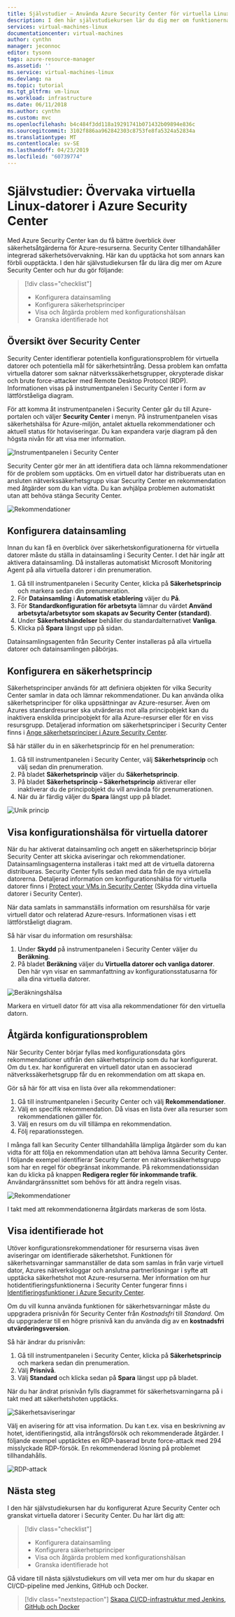 ```yaml
---
title: Självstudier – Använda Azure Security Center för virtuella Linux-datorer i Azure | Microsoft Docs
description: I den här självstudiekursen lär du dig mer om funktionerna i Azure Security Center, som hjälper dig att skydda dina virtuella Linux-datorer i Azure.
services: virtual-machines-linux
documentationcenter: virtual-machines
author: cynthn
manager: jeconnoc
editor: tysonn
tags: azure-resource-manager
ms.assetid: ''
ms.service: virtual-machines-linux
ms.devlang: na
ms.topic: tutorial
ms.tgt_pltfrm: vm-linux
ms.workload: infrastructure
ms.date: 06/11/2018
ms.author: cynthn
ms.custom: mvc
ms.openlocfilehash: b4c484f3dd118a19291741b071432b09894e836c
ms.sourcegitcommit: 3102f886aa962842303c8753fe8fa5324a52834a
ms.translationtype: MT
ms.contentlocale: sv-SE
ms.lasthandoff: 04/23/2019
ms.locfileid: "60739774"
---
```

# <a name="tutorial-use-azure-security-center-to-monitor-linux-virtual-machines"></a>Självstudier: Övervaka virtuella Linux-datorer i Azure Security Center

Med Azure Security Center kan du få bättre överblick över säkerhetsåtgärderna för Azure-resurserna. Security Center tillhandahåller integrerad säkerhetsövervakning. Här kan du upptäcka hot som annars kan förbli oupptäckta. I den här självstudiekursen får du lära dig mer om Azure Security Center och hur du gör följande:
 
> [!div class="checklist"]
> * Konfigurera datainsamling
> * Konfigurera säkerhetsprinciper
> * Visa och åtgärda problem med konfigurationshälsan
> * Granska identifierade hot

## <a name="security-center-overview"></a>Översikt över Security Center

Security Center identifierar potentiella konfigurationsproblem för virtuella datorer och potentiella mål för säkerhetsintrång. Dessa problem kan omfatta virtuella datorer som saknar nätverkssäkerhetsgrupper, okrypterade diskar och brute force-attacker med Remote Desktop Protocol (RDP). Informationen visas på instrumentpanelen i Security Center i form av lättförståeliga diagram.

För att komma åt instrumentpanelen i Security Center går du till Azure-portalen och väljer **Security Center** i menyn. På instrumentpanelen visas säkerhetshälsa för Azure-miljön, antalet aktuella rekommendationer och aktuell status för hotaviseringar. Du kan expandera varje diagram på den högsta nivån för att visa mer information.

![Instrumentpanelen i Security Center](./media/tutorial-azure-security/asc-dash.png)

Security Center gör mer än att identifiera data och lämna rekommendationer för de problem som upptäcks. Om en virtuell dator har distribuerats utan en ansluten nätverkssäkerhetsgrupp visar Security Center en rekommendation med åtgärder som du kan vidta. Du kan avhjälpa problemen automatiskt utan att behöva stänga Security Center.  

![Rekommendationer](./media/tutorial-azure-security/recommendations.png)

## <a name="set-up-data-collection"></a>Konfigurera datainsamling

Innan du kan få en överblick över säkerhetskonfigurationerna för virtuella datorer måste du ställa in datainsamling i Security Center. I det här ingår att aktivera datainsamling. Då installeras automatiskt Microsoft Monitoring Agent på alla virtuella datorer i din prenumeration.

1. Gå till instrumentpanelen i Security Center, klicka på **Säkerhetsprincip** och markera sedan din prenumeration. 
2. För **Datainsamling** i **Automatisk etablering** väljer du **På**.
3. För **Standardkonfiguration för arbetsyta** lämnar du värdet **Använd arbetsyta/arbetsytor som skapats av Security Center (standard)**.
4. Under **Säkerhetshändelser** behåller du standardalternativet **Vanliga**.
4. Klicka på **Spara** längst upp på sidan. 

Datainsamlingsagenten från Security Center installeras på alla virtuella datorer och datainsamlingen påbörjas. 

## <a name="set-up-a-security-policy"></a>Konfigurera en säkerhetsprincip

Säkerhetsprinciper används för att definiera objekten för vilka Security Center samlar in data och lämnar rekommendationer. Du kan använda olika säkerhetsprinciper för olika uppsättningar av Azure-resurser. Även om Azures standardresurser ska utvärderas mot alla principobjekt kan du inaktivera enskilda principobjekt för alla Azure-resurser eller för en viss resursgrupp. Detaljerad information om säkerhetsprinciper i Security Center finns i [Ange säkerhetsprinciper i Azure Security Center](../../security-center/security-center-policies.md). 

Så här ställer du in en säkerhetsprincip för en hel prenumeration:

1. Gå till instrumentpanelen i Security Center, välj **Säkerhetsprincip** och välj sedan din prenumeration.
2. På bladet **Säkerhetsprincip** väljer du **Säkerhetsprincip**. 
3. På bladet **Säkerhetsprincip – Säkerhetsprincip** aktiverar eller inaktiverar du de principobjekt du vill använda för prenumerationen.
4. När du är färdig väljer du **Spara** längst upp på bladet. 

![Unik princip](./media/tutorial-azure-security/unique-policy.png)

## <a name="view-vm-configuration-health"></a>Visa konfigurationshälsa för virtuella datorer

När du har aktiverat datainsamling och angett en säkerhetsprincip börjar Security Center att skicka aviseringar och rekommendationer. Datainsamlingsagenterna installeras i takt med att de virtuella datorerna distribueras. Security Center fylls sedan med data från de nya virtuella datorerna. Detaljerad information om konfigurationshälsa för virtuella datorer finns i [Protect your VMs in Security Center](../../security-center/security-center-virtual-machine-recommendations.md) (Skydda dina virtuella datorer i Security Center). 

När data samlats in sammanställs information om resurshälsa för varje virtuell dator och relaterad Azure-resurs. Informationen visas i ett lättförståeligt diagram. 

Så här visar du information om resurshälsa:

1.  Under **Skydd** på instrumentpanelen i Security Center väljer du **Beräkning**. 
2.  På bladet **Beräkning** väljer du **Virtuella datorer och vanliga datorer**. Den här vyn visar en sammanfattning av konfigurationsstatusarna för alla dina virtuella datorer.

![Beräkningshälsa](./media/tutorial-azure-security/compute-health.png)

Markera en virtuell dator för att visa alla rekommendationer för den virtuella datorn. 

## <a name="remediate-configuration-issues"></a>Åtgärda konfigurationsproblem

När Security Center börjar fyllas med konfigurationsdata görs rekommendationer utifrån den säkerhetsprincip som du har konfigurerat. Om du t.ex. har konfigurerat en virtuell dator utan en associerad nätverkssäkerhetsgrupp får du en rekommendation om att skapa en. 

Gör så här för att visa en lista över alla rekommendationer: 

1. Gå till instrumentpanelen i Security Center och välj **Rekommendationer**.
2. Välj en specifik rekommendation. Då visas en lista över alla resurser som rekommendationen gäller för.
3. Välj en resurs om du vill tillämpa en rekommendation. 
4. Följ reparationsstegen. 

I många fall kan Security Center tillhandahålla lämpliga åtgärder som du kan vidta för att följa en rekommendation utan att behöva lämna Security Center. I följande exempel identifierar Security Center en nätverkssäkerhetsgrupp som har en regel för obegränsat inkommande. På rekommendationssidan kan du klicka på knappen **Redigera regler för inkommande trafik**. Användargränssnittet som behövs för att ändra regeln visas. 

![Rekommendationer](./media/tutorial-azure-security/remediation.png)

I takt med att rekommendationerna åtgärdats markeras de som lösta. 

## <a name="view-detected-threats"></a>Visa identifierade hot

Utöver konfigurationsrekommendationer för resurserna visas även aviseringar om identifierade säkerhetshot. Funktionen för säkerhetsvarningar sammanställer de data som samlas in från varje virtuell dator, Azures nätverksloggar och anslutna partnerlösningar i syfte att upptäcka säkerhetshot mot Azure-resurserna. Mer information om hur hotidentifieringsfunktionerna i Security Center fungerar finns i [Identifieringsfunktioner i Azure Security Center](../../security-center/security-center-detection-capabilities.md).

Om du vill kunna använda funktionen för säkerhetsvarningar måste du uppgradera prisnivån för Security Center från *Kostnadsfri* till *Standard*. Om du uppgraderar till en högre prisnivå kan du använda dig av en **kostnadsfri utvärderingsversion**. 

Så här ändrar du prisnivån:  

1. Gå till instrumentpanelen i Security Center, klicka på **Säkerhetsprincip** och markera sedan din prenumeration.
2. Välj **Prisnivå**.
3. Välj **Standard** och klicka sedan på **Spara** längst upp på bladet.


När du har ändrat prisnivån fylls diagrammet för säkerhetsvarningarna på i takt med att säkerhetshoten upptäcks.

![Säkerhetsaviseringar](./media/tutorial-azure-security/security-alerts.png)

Välj en avisering för att visa information. Du kan t.ex. visa en beskrivning av hotet, identifieringstid, alla intrångsförsök och rekommenderade åtgärder. I följande exempel upptäcktes en RDP-baserad brute force-attack med 294 misslyckade RDP-försök. En rekommenderad lösning på problemet tillhandahålls.

![RDP-attack](./media/tutorial-azure-security/rdp-attack.png)

## <a name="next-steps"></a>Nästa steg
I den här självstudiekursen har du konfigurerat Azure Security Center och granskat virtuella datorer i Security Center. Du har lärt dig att:

> [!div class="checklist"]
> * Konfigurera datainsamling
> * Konfigurera säkerhetsprinciper
> * Visa och åtgärda problem med konfigurationshälsan
> * Granska identifierade hot

Gå vidare till nästa självstudiekurs om vill veta mer om hur du skapar en CI/CD-pipeline med Jenkins, GitHub och Docker.

> [!div class="nextstepaction"]
> [Skapa CI/CD-infrastruktur med Jenkins, GitHub och Docker](tutorial-jenkins-github-docker-cicd.md)

